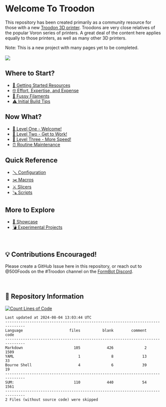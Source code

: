 # Welcome To Troodon
This repository has been created primarily as a community resource for those with a new [Troodon 3D printer](https://www.formbot3d.com/collections/troodon-390). Troodons are very close relatives of the popular Voron series of printers. A great deal of the content here applies equally to those printers, as well as many other 3D printers. 

Note: This is a new project with many pages yet to be completed.
<br /><br/><img src="https://progress-bar.dev/63/?scale=89&title=%20Completed%20&width=415&suffix=%20%2F%20105%20Pages">

## Where to Start?
- [🤔 Getting Started Resources](https://github.com/500Foods/WelcomeToTroodon/blob/main/docs/getting_started.md)
- [🤓 Effort, Expertise, and Expense](https://github.com/500Foods/WelcomeToTroodon/blob/main/docs/effort.md)
- [🧐 Fussy Filaments](https://github.com/500Foods/WelcomeToTroodon/blob/main/docs/filaments.md)
- [⚠️ Initial Build Tips](https://github.com/500Foods/WelcomeToTroodon/blob/main/docs/initial_build.md)

## Now What?
- [🙂 Level One - Welcome!](https://github.com/500Foods/WelcomeToTroodon/blob/main/docs/level_1.md)
- [🔨 Level Two - Get to Work!](https://github.com/500Foods/WelcomeToTroodon/blob/main/docs/level_2.md)
- [🥇 Level Three - More Speed!](https://github.com/500Foods/WelcomeToTroodon/blob/main/docs/level_3.md)
- [⏰ Routine Maintenance](https://github.com/500Foods/WelcomeToTroodon/blob/main/docs/maintenance.md)

## Quick Reference
- [🪛 Configuration](https://github.com/500Foods/WelcomeToTroodon/blob/main/docs/configuration.md)
- [✂️ Macros](https://github.com/500Foods/WelcomeToTroodon/blob/main/docs/macros.md)
- [⚔️ Slicers](https://github.com/500Foods/WelcomeToTroodon/blob/main/docs/slicers.md)
- [🪚 Scripts](https://github.com/500Foods/WelcomeToTroodon/blob/main/docs/scripts.md)

## More to Explore
- [🥳 Showcase](https://github.com/500Foods/WelcomeToTroodon/blob/main/docs/showcase.md)
- [💣 Experimental Projects](https://github.com/500Foods/WelcomeToTroodon/blob/main/docs/experiments.md)

<p><br></p>

## 💡 Contributions Encouraged!
Please create a GitHub Issue here in this repository, or reach out to @500Foods on the #Troodon channel on the [FormBot Discord](https://discord.gg/spAGFK2PnN).

<p><br></p>

## 📏 Repository Information 
[![Count Lines of Code](https://github.com/500Foods/WelcomeToTroodon/actions/workflows/main.yml/badge.svg)](https://github.com/500Foods/WelcomeToTroodon/actions/workflows/main.yml)
<!--CLOC-START -->
```
Last updated at 2024-08-04 13:03:44 UTC
-------------------------------------------------------------------------------
Language                     files          blank        comment           code
-------------------------------------------------------------------------------
Markdown                       105            426              2           1509
YAML                             1              8             13             33
Bourne Shell                     4              6             39             19
-------------------------------------------------------------------------------
SUM:                           110            440             54           1561
-------------------------------------------------------------------------------
2 Files (without source code) were skipped
```
<!--CLOC-END-->
